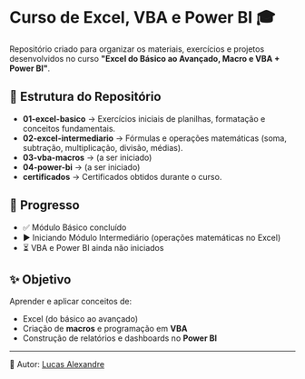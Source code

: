 # Curso de Excel, VBA e Power BI 🎓

Repositório criado para organizar os materiais, exercícios e projetos desenvolvidos no curso **"Excel do Básico ao Avançado, Macro e VBA + Power BI"**.

## 📂 Estrutura do Repositório
- **01-excel-basico** → Exercícios iniciais de planilhas, formatação e conceitos fundamentais.
- **02-excel-intermediario** → Fórmulas e operações matemáticas (soma, subtração, multiplicação, divisão, médias).
- **03-vba-macros** → (a ser iniciado)
- **04-power-bi** → (a ser iniciado)
- **certificados** → Certificados obtidos durante o curso.

## 🚀 Progresso
- ✅ Módulo Básico concluído  
- ▶️ Iniciando Módulo Intermediário (operações matemáticas no Excel)  
- ⏳ VBA e Power BI ainda não iniciados  

## ✨ Objetivo
Aprender e aplicar conceitos de:
- Excel (do básico ao avançado)
- Criação de **macros** e programação em **VBA**
- Construção de relatórios e dashboards no **Power BI**

---
📌 Autor: [Lucas Alexandre](https://github.com/seu-usuario)
